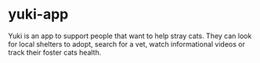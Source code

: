 # yuki-app
Yuki is an app to support people that want to help stray cats. They can look for local shelters to adopt, search for a vet, watch informational videos or track their foster cats health. 
